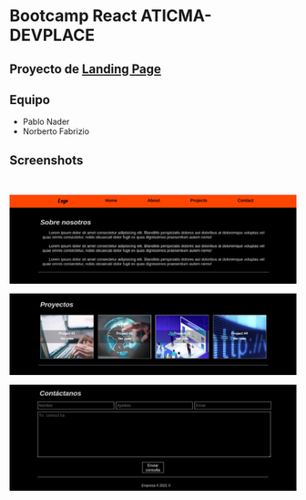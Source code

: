 # Bootcamp React ATICMA-DEVPLACE

## Proyecto de [Landing Page](https://github.com/norbix14/bootcamp-react-landing-page)

## Equipo

* Pablo Nader
* Norberto Fabrizio

## Screenshots

<br>

![Navegación y Nosotros](screenshots/home.png "Navegación y Nosotros")

![Proyectos](screenshots/projects.png "Proyectos")

![Contacto y Footer](screenshots/contact_footer.png "Contacto y Footer con validación básica de formulario")
